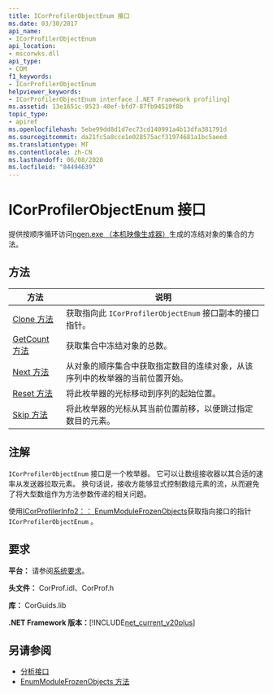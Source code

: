 ```yaml
---
title: ICorProfilerObjectEnum 接口
ms.date: 03/30/2017
api_name:
- ICorProfilerObjectEnum
api_location:
- mscorwks.dll
api_type:
- COM
f1_keywords:
- ICorProfilerObjectEnum
helpviewer_keywords:
- ICorProfilerObjectEnum interface [.NET Framework profiling]
ms.assetid: 13e1651c-9523-40ef-bfd7-87fb94519f8b
topic_type:
- apiref
ms.openlocfilehash: 5ebe99dd8d1d7ec73cd140991a4b13dfa381791d
ms.sourcegitcommit: da21fc5a8cce1e028575acf31974681a1bc5aeed
ms.translationtype: MT
ms.contentlocale: zh-CN
ms.lasthandoff: 06/08/2020
ms.locfileid: "84494639"
---
```

# <a name="icorprofilerobjectenum-interface"></a>ICorProfilerObjectEnum 接口
提供按顺序循环访问[ngen.exe （本机映像生成器）](../../tools/ngen-exe-native-image-generator.md)生成的冻结对象的集合的方法。  
  
## <a name="methods"></a>方法  
  
|方法|说明|  
|------------|-----------------|  
|[Clone 方法](icorprofilerobjectenum-clone-method.md)|获取指向此 `ICorProfilerObjectEnum` 接口副本的接口指针。|  
|[GetCount 方法](icorprofilerobjectenum-getcount-method.md)|获取集合中冻结对象的总数。|  
|[Next 方法](icorprofilerobjectenum-next-method.md)|从对象的顺序集合中获取指定数目的连续对象，从该序列中的枚举器的当前位置开始。|  
|[Reset 方法](icorprofilerobjectenum-reset-method.md)|将此枚举器的光标移动到序列的起始位置。|  
|[Skip 方法](icorprofilerobjectenum-skip-method.md)|将此枚举器的光标从其当前位置前移，以便跳过指定数目的元素。|  
  
## <a name="remarks"></a>注解  
 `ICorProfilerObjectEnum` 接口是一个枚举器。 它可以让数组接收器以其合适的速率从发送器拉取元素。 换句话说，接收方能够显式控制数组元素的流，从而避免了将大型数组作为方法参数传递的相关问题。  
  
 使用[ICorProfilerInfo2：： EnumModuleFrozenObjects](icorprofilerinfo2-enummodulefrozenobjects-method.md)获取指向接口的指针 `ICorProfilerObjectEnum` 。  
  
## <a name="requirements"></a>要求  
 **平台：** 请参阅[系统要求](../../get-started/system-requirements.md)。  
  
 **头文件：** CorProf.idl、CorProf.h  
  
 **库：** CorGuids.lib  
  
 **.NET Framework 版本：**[!INCLUDE[net_current_v20plus](../../../../includes/net-current-v20plus-md.md)]  
  
## <a name="see-also"></a>另请参阅

- [分析接口](profiling-interfaces.md)
- [EnumModuleFrozenObjects 方法](icorprofilerinfo2-enummodulefrozenobjects-method.md)
